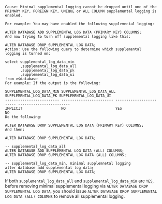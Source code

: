 ```
Cause: Minimal supplemental logging cannot be dropped until one of the PRIMARY KEY, FOREIGN KEY, UNIQUE or ALL COLUMN supplemental logging is enabled.

For example: You may have enabled the following supplemental logging:

ALTER DATABASE ADD SUPPLEMENTAL LOG DATA (PRIMARY KEY) COLUMNS;
And now trying to turn off supplemental logging like this:

ALTER DATABASE DROP SUPPLEMENTAL LOG DATA;
Action: Use the following query to determine which supplemental logging is turned on:

select supplemental_log_data_min
       ,supplemental_log_data_all
       ,supplemental_log_data_pk
       ,supplemental_log_data_ui
from v$database
For example: If the output is the following:

SUPPLEMENTAL_LOG_DATA_MIN SUPPLEMENTAL_LOG_DATA_ALL SUPPLEMENTAL_LOG_DATA_PK SUPPLEMENTAL_LOG_DATA_UI
------------------------- ------------------------ ------------------------ ------------------------
IMPLICIT                  NO                       YES                      NO
Do the following:

ALTER DATABASE DROP SUPPLEMENTAL LOG DATA (PRIMARY KEY) COLUMNS;
And then:

ALTER DATABASE DROP SUPPLEMENTAL LOG DATA;

```

```
-- supplemental_log_data_all
ALTER DATABASE ADD SUPPLEMENTAL LOG DATA (ALL) COLUMNS;
ALTER DATABASE DROP SUPPLEMENTAL LOG DATA (ALL) COLUMNS;

-- supplemental_log_data_min, minimal supplemnetal logging
alter database add supplemental log data;
ALTER DATABASE DROP SUPPLEMENTAL LOG DATA;
```

If both `supplemental_log_data_all` and `supplemental_log_data_min` are `YES`, before removing minimal supplemental logging
via `ALTER DATABASE DROP SUPPLEMENTAL LOG DATA`, you should issue `ALTER DATABASE DROP SUPPLEMENTAL LOG DATA (ALL) COLUMNS`
to remove all supplemental logging.